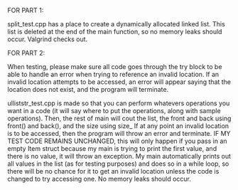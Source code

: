 FOR PART 1:

split_test.cpp has a place to create a dynamically allocated linked list. This list is deleted at the end of the main function, so no memory leaks should occur. Valgrind checks out.

FOR PART 2: 

When testing, please make sure all code goes through the try block to be able to handle an error when trying to reference an invalid location.
  If an invalid location attempts to be accessed, an error will appear saying that the location does not exist, and the program will terminate.
  
ulliststr_test.cpp is made so that you can perform whatevers operations you want in a code (it will say where to put the operations, along with sample operations).
  Then, the rest of main will cout the list, the front and back using front() and back(), and the size using size_
  If at any point an invalid location is to be accessed, then the program will throw an error and terminate. 
  IF MY TEST CODE REMAINS UNCHANGED, this will only happen if you pass in an empty Item struct because my main is trying to print the first value, and there is no value, it will throw an exception.
    My main automatically prints out all values in the list (as for testing purposes) and does so in a while loop, so there will be no chance for it to get an invalid location unless the code is changed to try accessing one.
No memory leaks should occur.
